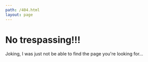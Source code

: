 ```yaml
---
path: /404.html
layout: page
---
```

# No trespassing!!!

Joking, I was just not be able to find the page you're looking for...
